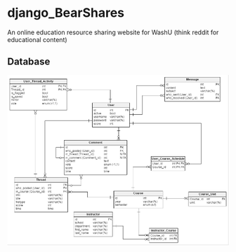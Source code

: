 # django_BearShares
An online education resource sharing website for WashU (think reddit for educational content)
## Database
![Database](db-diagram.png)
